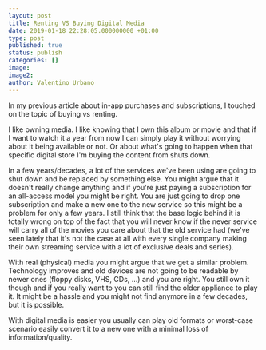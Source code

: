 ```yaml
---
layout: post
title: Renting VS Buying Digital Media
date: 2019-01-18 22:28:05.000000000 +01:00
type: post
published: true
status: publish
categories: []
image:
image2:
author: Valentino Urbano
---
```


In my previous article about in-app purchases and subscriptions, I touched on the topic of buying vs renting.

I like owning media. I like knowing that I own this album or movie and that if I want to watch it a year from now I can simply play it without worrying about it being available or not. Or about what's going to happen when that specific digital store I'm buying the content from shuts down.

In a few years/decades, a lot of the services we've been using are going to shut down and be replaced by something else. You might argue that it doesn't really change anything and if you're just paying a subscription for an all-access model you might be right. You are just going to drop one subscription and make a new one to the new service so this might be a problem for only a few years. I still think that the base logic behind it is totally wrong on top of the fact that you will never know if the never service will carry all of the movies you care about that the old service had (we've seen lately that it's not the case at all with every single company making their own streaming service with a lot of exclusive deals and series).

With real (physical) media you might argue that we get a similar problem. Technology improves and old devices are not going to be readable by newer ones (floppy disks, VHS, CDs, ...) and you are right. You still own it though and if you really want to you can still find the older appliance to play it. It might be a hassle and you might not find anymore in a few decades, but it is possible.

With digital media is easier you usually can play old formats or worst-case scenario easily convert it to a new one with a minimal loss of information/quality.
